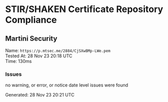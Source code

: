 # STIR/SHAKEN Certificate Repository Compliance

## Martini Security

Name: `https://p.mtsec.me/2884/CjSXwBMp-LWe.pem`\
Tested At: 28 Nov 23 20:18 UTC\
Time: 130ms

### Issues

no warning, or error, or notice date level issues were found

Generated: 28 Nov 23 20:21 UTC